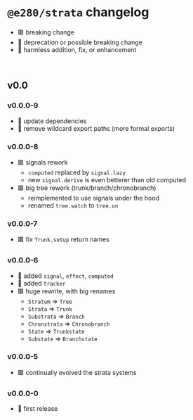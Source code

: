 
# `@e280/strata` changelog
- 🟥 breaking change
- 🔶 deprecation or possible breaking change
- 🍏 harmless addition, fix, or enhancement

<br/>

## v0.0

### v0.0.0-9
- 🍏 update dependencies
- 🍏 remove wildcard export paths (more formal exports)

### v0.0.0-8
- 🟥 signals rework
  - `computed` replaced by `signal.lazy`
  - new `signal.derive` is even betterer than old computed
- 🟥 big tree rework (trunk/branch/chronobranch)
  - reimplemented to use signals under the hood
  - renamed `tree.watch` to `tree.on`

### v0.0.0-7
- 🟥 fix `Trunk.setup` return names

### v0.0.0-6
- 🍏 added `signal`, `effect`, `computed`
- 🍏 added `tracker`
- 🟥 huge rewrite, with big renames
  - `Stratum` => `Tree`
  - `Strata` => `Trunk`
  - `Substrata` => `Branch`
  - `Chronstrata` => `Chronobranch`
  - `State` => `Trunkstate`
  - `Substate` => `Branchstate`

### v0.0.0-5
- 🟥 continually evolved the strata systems

### v0.0.0-0
- 🍏 first release


